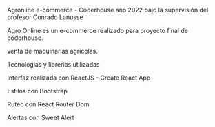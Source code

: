 Agronline e-commerce - Coderhouse año 2022 bajo la supervisión del profesor Conrado Lanusse

Agro Online es un e-commerce realizado para proyecto final de coderhouse.

venta de maquinarias agricolas.

Tecnologías y librerías utilizadas

Interfaz realizada con ReactJS - Create React App

Estilos con Bootstrap 

Ruteo con React Router Dom

Alertas con Sweet Alert

